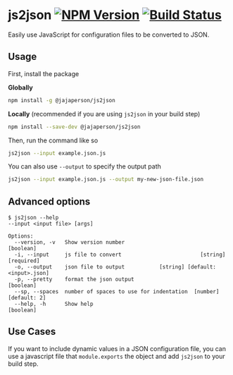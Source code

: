 # js2json [![NPM Version](https://img.shields.io/npm/v/@jajaperson/js2json.svg)](https://www.npmjs.com/package/@jajaperson/js2json) [![Build Status](https://travis-ci.com/jajaperson/js2json.svg?branch=master)](https://travis-ci.com/jajaperson/js2json)
Easily use JavaScript for configuration files to be converted to JSON.

## Usage
First, install the package

**Globally**
```sh
npm install -g @jajaperson/js2json
```
**Locally**
(recommended if you are using `js2json` in your build step)
```sh
npm install --save-dev @jajaperson/js2json
```

Then, run the command like so

```sh
js2json --input example.json.js
```

You can also use `--output` to specify the output path

```sh
js2json --input example.json.js --output my-new-json-file.json
```

## Advanced options
```
$ js2json --help
--input <input file> [args]

Options:
  --version, -v   Show version number                                  [boolean]
  -i, --input     js file to convert                         [string] [required]
  -o, --output    json file to output           [string] [default: <input>.json]
  -p, --pretty    format the json output                               [boolean]
  --sp, --spaces  number of spaces to use for indentation  [number] [default: 2]
  --help, -h      Show help                                            [boolean]
```

## Use Cases
If you want to include dynamic values in a JSON configuration file, you can use
a javascript file that `module.exports` the object and add `js2json` to your build
step.
